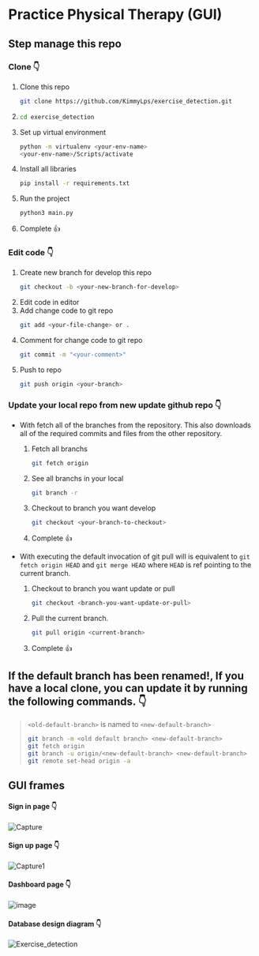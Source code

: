 
Practice Physical Therapy (GUI)
=====================================

## Step manage this repo

### Clone 👇

1. Clone this repo
    ```bash
    git clone https://github.com/KimmyLps/exercise_detection.git
    ```
2. ```bash
   cd exercise_detection
   ```
3. Set up virtual environment
   ```bash
   python -m virtualenv <your-env-name>
   <your-env-name>/Scripts/activate
   ```
4. Install all libraries
   ```bash
   pip install -r requirements.txt
   ```
5. Run the project
   ```bash
   python3 main.py
   ```
6. Complete 👍

### Edit code 👇

1. Create new branch for develop this repo
    ```bash
    git checkout -b <your-new-branch-for-develop>
    ```
2. Edit code in editor
3. Add change code to git repo
    ```bash
    git add <your-file-change> or .
    ```
4. Comment for change code to git repo
    ```bash
    git commit -m "<your-comment>"
    ```
5. Push to repo
    ```bash
    git push origin <your-branch>
    ```

### Update your local repo from new update github repo 👇

  - With fetch all of the branches from the repository. This also downloads all of the required commits and files from the other repository. 
    1. Fetch all branchs
       ```bash
       git fetch origin
       ```
    2. See all branchs in your local
       ```bash
       git branch -r
       ```
    3. Checkout to branch you want develop
       ```bash
       git checkout <your-branch-to-checkout>
       ```
    4. Complete 👍
  
  - With executing the default invocation of git pull will is equivalent to `git fetch origin HEAD` and `git merge HEAD` where `HEAD` is ref pointing to the current branch.
    1. Checkout to branch you want update or pull
       ```bash
       git checkout <branch-you-want-update-or-pull>
       ```
    2. Pull the current branch.
       ```bash
       git pull origin <current-branch>
       ```
    3. Complete 👍

## If the default branch has been renamed!, If you have a local clone, you can update it by running the following commands. 👇

> ```<old-default-branch>``` is named to ```<new-default-branch>```
> ```bash
> git branch -m <old default branch> <new-default-branch>
> git fetch origin
> git branch -u origin/<new-default-branch> <new-default-branch>
> git remote set-head origin -a
>  ```

## GUI frames

#### Sign in page 👇

  ![Capture](https://github.com/KimmyLps/exercise_detection/assets/94822460/2f428349-c72a-48db-b095-944fdf501e97)

#### Sign up page 👇

  ![Capture1](https://github.com/KimmyLps/exercise_detection/assets/94822460/36f3a774-8057-40fd-a950-36c04c7a0782)

#### Dashboard page 👇

  ![image](https://github.com/KimmyLps/exercise_detection/assets/94822460/ad9d72ec-9ace-44c3-875b-5a82999d2cf9)

#### Database design diagram 👇

  ![Exercise_detection](https://github.com/KimmyLps/exercise_detection/assets/94822460/1cdb5e08-1bc5-4fe1-958f-63eaac2ffe1c)
